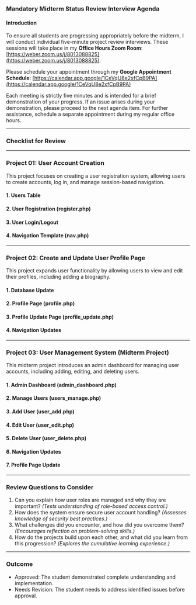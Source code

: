 ### **Mandatory Midterm Status Review Interview Agenda**

#### **Introduction**

To ensure all students are progressing appropriately before the midterm, I will conduct individual five-minute project review interviews. These sessions will take place in my **Office Hours Zoom Room**: [https://weber.zoom.us/j/8013088825](https://weber.zoom.us/j/8013088825).

Please schedule your appointment through my **Google Appointment Schedule**: [https://calendar.app.google/1CeVqU8e2xfCpB9PA](https://calendar.app.google/1CeVqU8e2xfCpB9PA)

Each meeting is strictly five minutes and is intended for a brief demonstration of your progress. If an issue arises during your demonstration, please proceed to the next agenda item. For further assistance, schedule a separate appointment during my regular office hours.

---

### **Checklist for Review**

---

### **Project 01: User Account Creation**

This project focuses on creating a user registration system, allowing users to create accounts, log in, and manage session-based navigation.

#### **1. Users Table**

#### **2. User Registration (register.php)**

#### **3. User Login/Logout**

#### **4. Navigation Template (nav.php)**

---

### **Project 02: Create and Update User Profile Page**

This project expands user functionality by allowing users to view and edit their profiles, including adding a biography.

#### **1. Database Update**

#### **2. Profile Page (profile.php)**

#### **3. Profile Update Page (profile\_update.php)**

#### **4. Navigation Updates**

---

### **Project 03: User Management System (Midterm Project)**

This midterm project introduces an admin dashboard for managing user accounts, including adding, editing, and deleting users.

#### **1. Admin Dashboard (admin\_dashboard.php)**

#### **2. Manage Users (users\_manage.php)**

#### **3. Add User (user\_add.php)**

#### **4. Edit User (user\_edit.php)**

#### **5. Delete User (user\_delete.php)**

#### **6. Navigation Updates**

#### **7. Profile Page Update**

---

### Review Questions to Consider

1. Can you explain how user roles are managed and why they are important? *(Tests understanding of role-based access control.)*
2. How does the system ensure secure user account handling? *(Assesses knowledge of security best practices.)*
3. What challenges did you encounter, and how did you overcome them? *(Encourages reflection on problem-solving skills.)*
4. How do the projects build upon each other, and what did you learn from this progression? *(Explores the cumulative learning experience.)*

---

### **Outcome**

- Approved: The student demonstrated complete understanding and implementation.
- Needs Revision: The student needs to address identified issues before approval.
